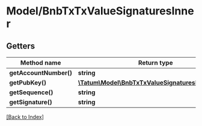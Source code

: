 # Model/BnbTxTxValueSignaturesInner

## Getters

Method name | Return type | Description | Notes
------------ | ------------- | ------------- | -------------
**getAccountNumber()** | **string** |  | [optional]
**getPubKey()** | [**\Tatum\Model\BnbTxTxValueSignaturesInnerPubKey**](BnbTxTxValueSignaturesInnerPubKey.md) |  | [optional]
**getSequence()** | **string** |  | [optional]
**getSignature()** | **string** |  | [optional]

[[Back to Index]](../index.md)
